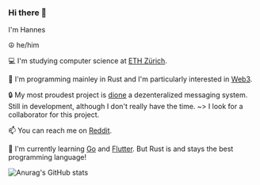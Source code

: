 ### Hi there 👋
I'm Hannes

☮️ he/him

💻 I'm studying computer science at [ETH Zürich](https://ethz.ch/en.html).

🦀 I'm programming mainley in Rust and I'm particularly interested in [Web3](https://web3.foundation/about/).

🔒 My most proudest project is [dione](https://github.com/Dione-Software/dione) a dezenteralized messaging system. Still in development, although I don't really have the time. ~> I look for a collaborator for this project. 

📫 You can reach me on [Reddit](https://www.reddit.com/user/umgefahren/).

🌱 I'm currently learning [Go](https://github.com/golang/go) and [Flutter](https://github.com/flutter/flutter). But Rust is and stays the best programming language!


![Anurag's GitHub stats](https://github-readme-stats.vercel.app/api?username=umgefahren&show_icons=true)


<!--
**umgefahren/umgefahren** is a ✨ _special_ ✨ repository because its `README.md` (this file) appears on your GitHub profile.

Here are some ideas to get you started:

- 🔭 I’m currently working on ...
- 🌱 I’m currently learning ...
- 👯 I’m looking to collaborate on ...
- 🤔 I’m looking for help with ...
- 💬 Ask me about ...
- 📫 How to reach me: ...
- 😄 Pronouns: ...
- ⚡ Fun fact: ...
-->
